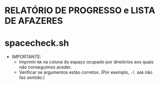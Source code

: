 RELATÓRIO DE PROGRESSO  e  LISTA DE AFAZERES
==========================================================

# spacecheck.sh
* IMPORTANTE:
    * Imprimir `NA` na coluna do espaço ocupado por diretórios aos quais não conseguimos aceder.
    * Verificar se argumentos estão corretos. (Por exemplo, `-l AAA` não faz sentido.)
